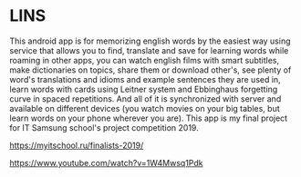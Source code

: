 # LINS
This android app is for memorizing english words by the easiest way using service that allows you to find, translate and save for learning words while roaming in other apps, you can watch english films with smart subtitles, make dictionaries on topics, share them or download other's, see plenty of word's translations and idioms and example sentences they are used in, learn words with cards using Leitner system and Ebbinghaus forgetting curve in spaced repetitions. And all of it is synchronized with server and available on different devices (you watch movies on your big tables, but learn words on your phone wherever you are). This app is my final project for IT Samsung school's project competition 2019.

https://myitschool.ru/finalists-2019/

https://www.youtube.com/watch?v=1W4Mwsq1Pdk
